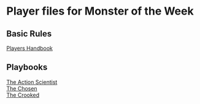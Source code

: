 <style>
  header: display: none;
</style>

# Player files for Monster of the Week

## Basic Rules
[Players Handbook](/e22990e/motw%20players%20handbook.pdf)

## Playbooks
[The Action Scientist](/e22990e/MotW%20PC%20Playbook%20-%20Action%20Scientist.pdf)  
[The Chosen](/e22990e/MotW%20PC%20Playbook%20-%20Chosen.pdf)  
[The Crooked](/e22990e/MotW%20PC%20Playbook%20-%20Crooked.pdf)  
